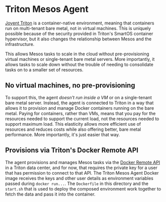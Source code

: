 # Triton Mesos Agent

[Joyent Triton](https://www.joyent.com/triton) is a container-native environment, meaning that containers run on multi-tenant bare metal, not in virtual machines. This is uniquely possible because of the security provided in Triton's SmartOS container hypervisor, but it also changes the relationship between Mesos and the infrastructure.

This allows Mesos tasks to scale in the cloud without pre-provisioning virtual machines or single-tenant bare metal servers. More importantly, it allows tasks to scale down without the trouble of needing to consolidate tasks on to a smaller set of resources.

## No virtual machines, no pre-provisioning

To support this, the agent _doesn't run inside a VM_ or on a single-tenant bare metal server. Instead, the agent is connected to Triton in a way that allows it to provision and manage Docker containers running on the bare metal. Paying for containers, rather than VMs, means that you pay for the resources needed to support the current load, not the resources needed to support maximum load. This elasticity allows more efficient use of resources and reduces costs while also offering better, bare metal performance. More importantly, it's just easier that way.

## Provisions via Triton's Docker Remote API

The agent provisions and manages Mesos tasks via the [Docker Remote API](https://docs.joyent.com/public-cloud/api-access/docker) in a Triton data center, and for now, that requires the private key for a user that has permission to connect to that API. The Triton Mesos Agent Docker image receives the keys and other user details as environment variables passed during `docker run...`. The `Dockerfile` in this directory and the `start.sh` that is used to deploy the composed environment work together to fetch the data and pass it into the container.

